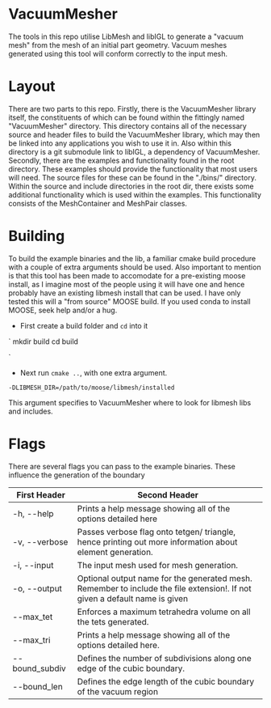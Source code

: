 # VacuumMesher
The tools in this repo utilise LibMesh and libIGL to generate a "vacuum mesh" from the mesh
of an initial part geometry. Vacuum meshes generated using this tool will conform correctly to the input mesh.

# Layout
There are two parts to this repo. Firstly, there is the VacuumMesher library itself, the constituents of which can be found within the fittingly named "VacuumMesher" directory. This directory contains all of the necessary source and header files to build the VacuumMesher library, which may then be linked into any applications you wish to use it in. Also within this directory is a git submodule link to libIGL, a dependency of VacuumMesher. Secondly, there are the examples and functionality found in the root directory. These examples should provide the functionality that most users will need. The source files for these can be found in the "./bins/" directory. Within the source and include directories in the root dir, there exists some additional functionality which is used within the examples. This functionality consists of the  MeshContainer and MeshPair classes. 

# Building
To build the example binaries and the lib, a familiar cmake build procedure with a couple of extra arguments should be used. Also important to mention is that this tool has been made to accomodate for a pre-existing moose install, as I imagine most of the people using it will have one and hence probably have an existing libmesh install that can be used. I have only tested this will a "from source" MOOSE build. If you used conda to install MOOSE, seek help and/or a hug. 

- First create a build folder and `cd` into it

`
mkdir build
cd build

`
- Next run `cmake ..`, with one extra argument.

```
-DLIBMESH_DIR=/path/to/moose/libmesh/installed
```
This argument specifies to VacuumMesher where to look for libmesh libs and includes.

# Flags
There are several flags you can pass to the example binaries. These influence the generation of the boundary

| First Header  | Second Header |
| ------------- | ------------- |
| -h, --help  | Prints a help message showing all of the options detailed here  |
| -v, --verbose  | Passes verbose flag onto tetgen/ triangle, hence printing out more information about element generation. |
| -i, --input  | The input mesh used for mesh generation. |
| -o, --output  | Optional output name for the generated mesh. Remember to include the file extension!. If not given a default name is given|
| --max_tet  | Enforces a maximum tetrahedra volume on all the tets generated. |
| --max_tri  | Prints a help message showing all of the options detailed here. |
| --bound_subdiv | Defines the number of subdivisions along one edge of the cubic boundary. |
| --bound_len | Defines the edge length of the cubic boundary of the vacuum region |

